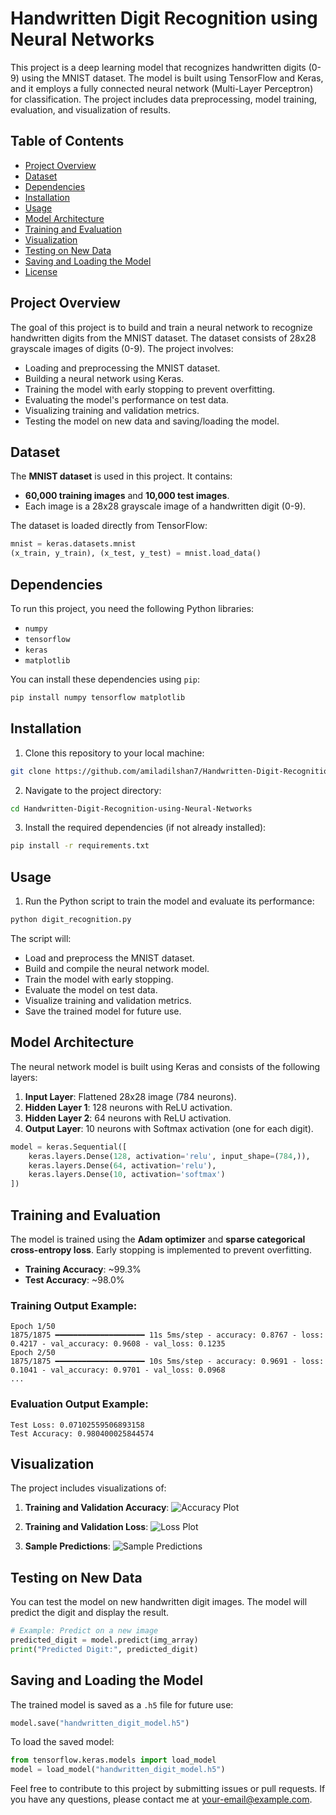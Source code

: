 # Handwritten Digit Recognition using Neural Networks

This project is a deep learning model that recognizes handwritten digits (0-9) using the MNIST dataset. The model is built using TensorFlow and Keras, and it employs a fully connected neural network (Multi-Layer Perceptron) for classification. The project includes data preprocessing, model training, evaluation, and visualization of results.

## Table of Contents
- [Project Overview](#project-overview)
- [Dataset](#dataset)
- [Dependencies](#dependencies)
- [Installation](#installation)
- [Usage](#usage)
- [Model Architecture](#model-architecture)
- [Training and Evaluation](#training-and-evaluation)
- [Visualization](#visualization)
- [Testing on New Data](#testing-on-new-data)
- [Saving and Loading the Model](#saving-and-loading-the-model)
- [License](#license)

## Project Overview

The goal of this project is to build and train a neural network to recognize handwritten digits from the MNIST dataset. The dataset consists of 28x28 grayscale images of digits (0-9). The project involves:

- Loading and preprocessing the MNIST dataset.
- Building a neural network using Keras.
- Training the model with early stopping to prevent overfitting.
- Evaluating the model's performance on test data.
- Visualizing training and validation metrics.
- Testing the model on new data and saving/loading the model.

## Dataset

The **MNIST dataset** is used in this project. It contains:

- **60,000 training images** and **10,000 test images**.
- Each image is a 28x28 grayscale image of a handwritten digit (0-9).

The dataset is loaded directly from TensorFlow:

```python
mnist = keras.datasets.mnist
(x_train, y_train), (x_test, y_test) = mnist.load_data()

```

## Dependencies

To run this project, you need the following Python libraries:

- `numpy`
- `tensorflow`
- `keras`
- `matplotlib`

You can install these dependencies using `pip`:

```bash
pip install numpy tensorflow matplotlib
```

## Installation

1. Clone this repository to your local machine:

```bash
git clone https://github.com/amiladilshan7/Handwritten-Digit-Recognition-using-Neural-Networks.git
```

2. Navigate to the project directory:

```bash
cd Handwritten-Digit-Recognition-using-Neural-Networks

```

3. Install the required dependencies (if not already installed):

```bash
pip install -r requirements.txt
```

## Usage

1. Run the Python script to train the model and evaluate its performance:

```bash
python digit_recognition.py


```

The script will:
- Load and preprocess the MNIST dataset.
- Build and compile the neural network model.
- Train the model with early stopping.
- Evaluate the model on test data.
- Visualize training and validation metrics.
- Save the trained model for future use.

## Model Architecture

The neural network model is built using Keras and consists of the following layers:

1. **Input Layer**: Flattened 28x28 image (784 neurons).
2. **Hidden Layer 1**: 128 neurons with ReLU activation.
3. **Hidden Layer 2**: 64 neurons with ReLU activation.
4. **Output Layer**: 10 neurons with Softmax activation (one for each digit).

```python
model = keras.Sequential([
    keras.layers.Dense(128, activation='relu', input_shape=(784,)),
    keras.layers.Dense(64, activation='relu'),
    keras.layers.Dense(10, activation='softmax')
])
```

## Training and Evaluation

The model is trained using the **Adam optimizer** and **sparse categorical cross-entropy loss**. Early stopping is implemented to prevent overfitting.

- **Training Accuracy**: ~99.3%
- **Test Accuracy**: ~98.0%

### Training Output Example:
```
Epoch 1/50
1875/1875 ━━━━━━━━━━━━━━━━━━━━ 11s 5ms/step - accuracy: 0.8767 - loss: 0.4217 - val_accuracy: 0.9608 - val_loss: 0.1235
Epoch 2/50
1875/1875 ━━━━━━━━━━━━━━━━━━━━ 10s 5ms/step - accuracy: 0.9691 - loss: 0.1041 - val_accuracy: 0.9701 - val_loss: 0.0968
...
```

### Evaluation Output Example:
```
Test Loss: 0.07102559506893158
Test Accuracy: 0.980400025844574
```

## Visualization

The project includes visualizations of:

1. **Training and Validation Accuracy**:
   ![Accuracy Plot](accuracy_plot.png)

2. **Training and Validation Loss**:
   ![Loss Plot](loss_plot.png)

3. **Sample Predictions**:
   ![Sample Predictions](sample_predictions.png)

## Testing on New Data

You can test the model on new handwritten digit images. The model will predict the digit and display the result.

```python
# Example: Predict on a new image
predicted_digit = model.predict(img_array)
print("Predicted Digit:", predicted_digit)
```

## Saving and Loading the Model

The trained model is saved as a `.h5` file for future use:

```python
model.save("handwritten_digit_model.h5")
```

To load the saved model:

```python
from tensorflow.keras.models import load_model
model = load_model("handwritten_digit_model.h5")
```


Feel free to contribute to this project by submitting issues or pull requests. If you have any questions, please contact me at [your-email@example.com](mailto:your-email@example.com).
```

